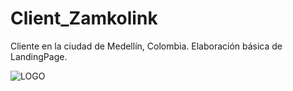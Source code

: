 # Client_Zamkolink

Cliente en la ciudad de Medellín, Colombia. Elaboración básica de LandingPage.

![LOGO](https://user-images.githubusercontent.com/106891797/194764439-0c2d6e7b-263e-4fa9-b7d4-9567ec1560ff.png)
